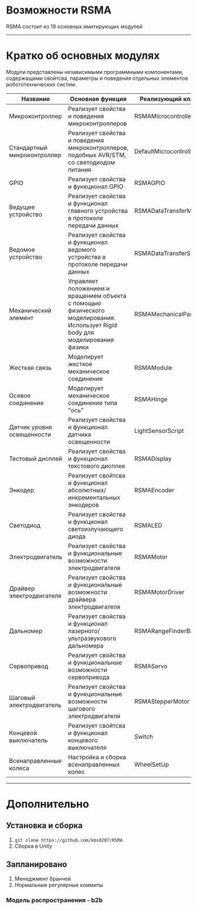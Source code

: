 # Возможности RSMA
RSMA состоит из 19 основных имитирующих модулей

<!-- куда-нибудь сюда лого-->
__________
# Кратко об основных модулях
Модули представлены независимыми программными компонентами, содержащими свойтсва, параметры и поведения отдельных элементов робототехнических систем.

|Название|Основная функция|Реализующий класс|
|---|---|---|
|Микроконтроллер|Реализует свойства и поведения микроконтроллеров|RSMAMicrocontroller|
|Стандартный микроконтроллер|Реализует свойства и поведения микроконтроллеров, подобных AVR/STM, со светодиодом питания|DefaultMicrocontroller|
|GPIO|Реализует свойства и функционал GPIO|RSMAGPIO|
|Ведущее устройство|Реализует свойства и функционал главного устройства в протоколе передачи данных|RSMADataTransferMaster|
|Ведомое устройство|Реализует свойства и функционал ведомого устройства в протоколе передачи данных|RSMADataTransferSlave|
|Механический элемент|Управляет положением и вращением объекта с помощью физического моделирования. Использует Rigid body для моделирования физики|RSMAMechanicalPart|
|Жесткая связь|Моделирует жесткое механическое соединение|RSMAModule|
|Осевое соединение|Моделирует механическое соединение типа "ось"|RSMAHinge|
|Датчик уровня освещенности|Реализует свойства и функционал датчика освещенности|LightSensorScript|
|Тестовый дисплей|Реализует свойства и функционал текстового дисплея|RSMADisplay|
|Энкодер|Реализует свойтсва и функционал абсолютных/инкрементальных энкодеров|RSMAEncoder|
|Светодиод|Реализует свойства и функционал светоизлучающего диода|RSMALED|
|Электродвигатель|Реализует свойства и функциональные возможности электродвигателя|RSMAMotor|
|Драйвер электродвигателя|Реализует свойства и функциональные возможности драйвера электродвигателя|RSMAMotorDriver|
|Дальномер|Реализует свойства и функционал лазерного/ультразвукового дальномера|RSMARangeFinderBase|
|Сервопривод|Реализует свойства и функциональные возможности сервопривода|RSMAServo|
|Шаговый электродвигатель|Реализует свойства и функциональные возможности шагового электродвигателя|RSMAStepperMotor|
|Концевой выключатель|Реализует свойтсва и функционал концевого выключателя|Switch|
|Всенаправленные колеса|Настройка и сборка всенаправленных колес|WheelSetUp|
___
# Дополнительно
## Установка и сборка
1. ```git clone https://github.com/kms0207/RSMA```
2. Сборка в Unity
## Запланировано
1. Менеджмент бранчей
2. Нормальные регулярные коммиты
### Модель распространения - b2b

<!--Гифки, пространство должно быть занято тем, что в пункте описано, а не интерфейсом Unity-->
<!--Кратко про основные файлы расписать-->
